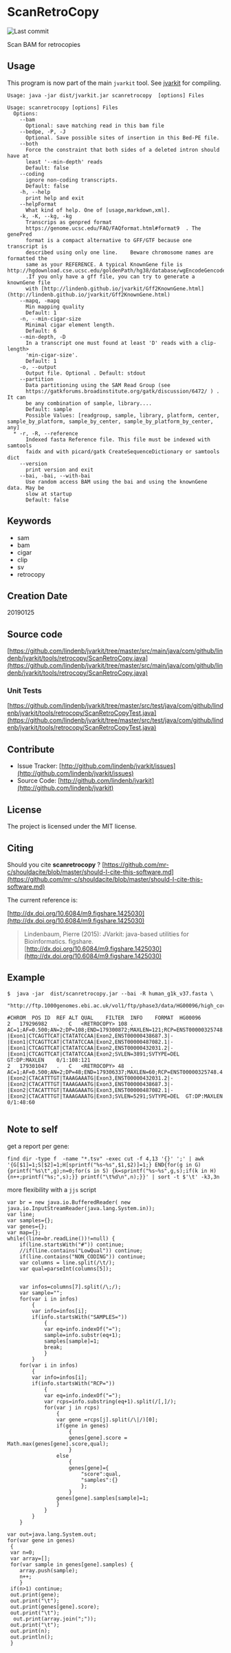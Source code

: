 # ScanRetroCopy

![Last commit](https://img.shields.io/github/last-commit/lindenb/jvarkit.png)

Scan BAM for retrocopies


## Usage


This program is now part of the main `jvarkit` tool. See [jvarkit](JvarkitCentral.md) for compiling.


```
Usage: java -jar dist/jvarkit.jar scanretrocopy  [options] Files

Usage: scanretrocopy [options] Files
  Options:
    --bam
      Optional: save matching read in this bam file
    --bedpe, -P, -J
      Optional. Save possible sites of insertion in this Bed-PE file.
    --both
      Force the constraint that both sides of a deleted intron should have at 
      least '--min-depth' reads
      Default: false
    --coding
      ignore non-coding transcripts.
      Default: false
    -h, --help
      print help and exit
    --helpFormat
      What kind of help. One of [usage,markdown,xml].
    -k, -K, --kg, -kg
      Transcrips as genpred format 
      https://genome.ucsc.edu/FAQ/FAQformat.html#format9  . The genePred 
      format is a compact alternative to GFF/GTF because one transcript is 
      described using only one line.	Beware chromosome names are formatted the 
      same as your REFERENCE. A typical KnownGene file is http://hgdownload.cse.ucsc.edu/goldenPath/hg38/database/wgEncodeGencodeBasicV47.txt.gz 
      .If you only have a gff file, you can try to generate a knownGene file 
      with [http://lindenb.github.io/jvarkit/Gff2KnownGene.html](http://lindenb.github.io/jvarkit/Gff2KnownGene.html)
    --mapq, -mapq
      Min mapping quality
      Default: 1
    -n, --min-cigar-size
      Minimal cigar element length.
      Default: 6
    --min-depth, -D
      In a transcript one must found at least 'D' reads with a clip-length> 
      'min-cigar-size'. 
      Default: 1
    -o, --output
      Output file. Optional . Default: stdout
    --partition
      Data partitioning using the SAM Read Group (see 
      https://gatkforums.broadinstitute.org/gatk/discussion/6472/ ) . It can 
      be any combination of sample, library....
      Default: sample
      Possible Values: [readgroup, sample, library, platform, center, sample_by_platform, sample_by_center, sample_by_platform_by_center, any]
  * -r, -R, --reference
      Indexed fasta Reference file. This file must be indexed with samtools 
      faidx and with picard/gatk CreateSequenceDictionary or samtools dict
    --version
      print version and exit
    --bai, -bai, --with-bai
      Use random access BAM using the bai and using the knownGene data. May be 
      slow at startup
      Default: false

```


## Keywords

 * sam
 * bam
 * cigar
 * clip
 * sv
 * retrocopy



## Creation Date

20190125

## Source code 

[https://github.com/lindenb/jvarkit/tree/master/src/main/java/com/github/lindenb/jvarkit/tools/retrocopy/ScanRetroCopy.java](https://github.com/lindenb/jvarkit/tree/master/src/main/java/com/github/lindenb/jvarkit/tools/retrocopy/ScanRetroCopy.java)

### Unit Tests

[https://github.com/lindenb/jvarkit/tree/master/src/test/java/com/github/lindenb/jvarkit/tools/retrocopy/ScanRetroCopyTest.java](https://github.com/lindenb/jvarkit/tree/master/src/test/java/com/github/lindenb/jvarkit/tools/retrocopy/ScanRetroCopyTest.java)


## Contribute

- Issue Tracker: [http://github.com/lindenb/jvarkit/issues](http://github.com/lindenb/jvarkit/issues)
- Source Code: [http://github.com/lindenb/jvarkit](http://github.com/lindenb/jvarkit)

## License

The project is licensed under the MIT license.

## Citing

Should you cite **scanretrocopy** ? [https://github.com/mr-c/shouldacite/blob/master/should-I-cite-this-software.md](https://github.com/mr-c/shouldacite/blob/master/should-I-cite-this-software.md)

The current reference is:

[http://dx.doi.org/10.6084/m9.figshare.1425030](http://dx.doi.org/10.6084/m9.figshare.1425030)

> Lindenbaum, Pierre (2015): JVarkit: java-based utilities for Bioinformatics. figshare.
> [http://dx.doi.org/10.6084/m9.figshare.1425030](http://dx.doi.org/10.6084/m9.figshare.1425030)


## Example ##

```
$  java -jar  dist/scanretrocopy.jar --bai -R human_g1k_v37.fasta \
	"http://ftp.1000genomes.ebi.ac.uk/vol1/ftp/phase3/data/HG00096/high_coverage_alignment/HG00096.wgs.ILLUMINA.bwa.GBR.high_cov_pcr_free.20140203.bam"
	
#CHROM	POS	ID	REF	ALT	QUAL	FILTER	INFO	FORMAT	HG00096
2	179296982	.	C	<RETROCOPY>	108	.	AC=1;AF=0.500;AN=2;DP=108;END=179300872;MAXLEN=121;RCP=ENST00000325748.4|-|Exon1|CTCAGTTCAT|CTATATCCAA|Exon2,ENST00000438687.3|-|Exon1|CTCAGTTCAT|CTATATCCAA|Exon2,ENST00000487082.1|-|Exon1|CTCAGTTCAT|CTATATCCAA|Exon2,ENST00000432031.2|-|Exon1|CTCAGTTCAT|CTATATCCAA|Exon2;SVLEN=3891;SVTYPE=DEL	GT:DP:MAXLEN	0/1:108:121
2	179301047	.	C	<RETROCOPY>	48	.	AC=1;AF=0.500;AN=2;DP=48;END=179306337;MAXLEN=60;RCP=ENST00000325748.4|-|Exon2|CTACATTTGT|TAAAGAAATG|Exon3,ENST00000432031.2|-|Exon2|CTACATTTGT|TAAAGAAATG|Exon3,ENST00000438687.3|-|Exon2|CTACATTTGT|TAAAGAAATG|Exon3,ENST00000487082.1|-|Exon2|CTACATTTGT|TAAAGAAATG|Exon3;SVLEN=5291;SVTYPE=DEL	GT:DP:MAXLEN	0/1:48:60
	
```

## Note to self

get a report per gene:

```
find dir -type f  -name "*.tsv" -exec cut -f 4,13 '{}' ';' | awk '{G[$1]=1;S[$2]=1;H[sprintf("%s~%s",$1,$2)]=1;} END{for(g in G) {printf("%s\t",g);n=0;for(s in S) {k=sprintf("%s~%s",g,s);if(k in H){n++;printf("%s;",s);}} printf("\t%d\n",n);}}' | sort -t $'\t' -k3,3n 
```

more flexibility with a `jjs` script

```
var br = new java.io.BufferedReader( new java.io.InputStreamReader(java.lang.System.in));
var line;
var samples={};
var genes={};
var map={};
while((line=br.readLine())!=null) {
	if(line.startsWith("#")) continue;
	//if(line.contains("LowQual")) continue;
	if(line.contains("NON_CODING")) continue;
	var columns = line.split(/\t/);
	var qual=parseInt(columns[5]);


	var infos=columns[7].split(/\;/);
	var sample="";
	for(var i in infos)
		{
		var info=infos[i];
		if(info.startsWith("SAMPLES="))
			{
			var eq=info.indexOf("=");
			sample=info.substr(eq+1);
			samples[sample]=1;
			break;
			}
		}
	for(var i in infos)
		{
		var info=infos[i];
		if(info.startsWith("RCP="))
			{
			var eq=info.indexOf("=");
			var rcps=info.substring(eq+1).split(/[,]/);
			for(var j in rcps)
				{
				var gene =rcps[j].split(/\|/)[0];
				if(gene in genes)
					{
					genes[gene].score = Math.max(genes[gene].score,qual);
					}
				else
					{
					genes[gene]={
						"score":qual,
						"samples":{}
						};
					}
				genes[gene].samples[sample]=1;
				}
			}
		}
	}

var out=java.lang.System.out;
for(var gene in genes)
 {
 var n=0;
 var array=[];
 for(var sample in genes[gene].samples) {
    array.push(sample);
    n++;
    }
 if(n>1) continue;
 out.print(gene);
 out.print("\t");
 out.print(genes[gene].score);
 out.print("\t");
  out.print(array.join(";"));
 out.print("\t");
 out.print(n);
 out.println();
 }

```




